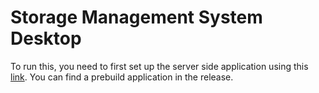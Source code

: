 # Storage Management System Desktop

To run this, you need to first set up the server side application using this [link](https://github.com/sirily11/storage-management-system-server). You can find a prebuild application in the release.
